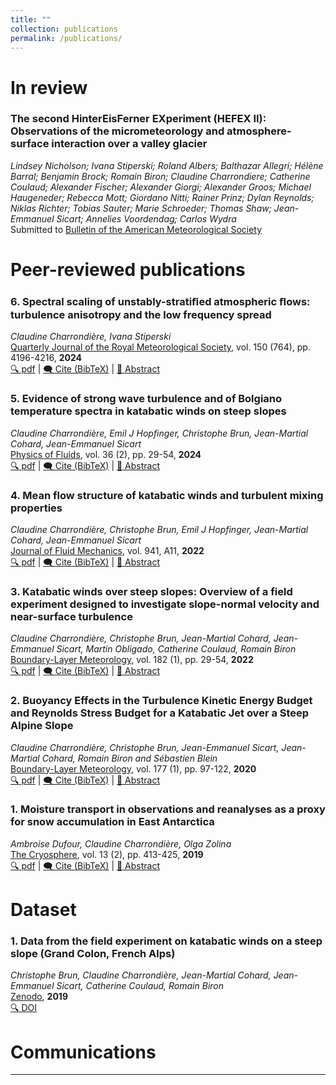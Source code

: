 ```yaml
---
title: ""
collection: publications
permalink: /publications/
---
```

# In review

### The second HinterEisFerner EXperiment (HEFEX II): Observations of the micrometeorology and atmosphere-surface interaction over a valley glacier
*Lindsey Nicholson; Ivana Stiperski; Roland Albers; Balthazar Allegri; Hélène Barral; Benjamin Brock; Romain Biron; Claudine Charrondiere; Catherine Coulaud; Alexander Fischer; Alexander Giorgi; Alexander Groos; Michael Haugeneder; Rebecca Mott; Giordano Nitti; Rainer Prinz; Dylan Reynolds; Niklas Richter; Tobias Sauter; Marie Schroeder; Thomas Shaw; Jean-Emmanuel Sicart; Annelies Voordendag; Carlos Wydra*  
Submitted to <ins>Bulletin of the American Meteorological Society</ins>

# Peer-reviewed publications

### 6. Spectral scaling of unstably-stratiﬁed atmospheric ﬂows: turbulence anisotropy and the low frequency spread
*Claudine Charrondière, Ivana Stiperski*  
<ins>Quarterly Journal of the Royal Meteorological Society</ins>, vol. 150 (764), pp. 4196-4216, **2024**  
[🔍 pdf](https://rmets.onlinelibrary.wiley.com/doi/pdfdirect/10.1002/qj.4811) | <a href="#" onclick="showBibTeX(event, 'bib6')">🗨️ Cite (BibTeX)</a> | <a href="#" onclick="showAbstract(event, 'abs6')">📄 Abstract</a>

<div id="bib6" style="display:none; position:fixed; top:20%; left:30%; width:40%; padding:20px; background:white; border:1px solid black; box-shadow: 2px 2px 10px rgba(0,0,0,0.5);">
  <strong>BibTeX Citation:</strong>
  <pre>@article{charrondiere2024spectral,
  title={Spectral scaling of unstably stratified atmospheric flows: Turbulence anisotropy and the low-frequency spread},
  author={Charrondi{\`e}re, Claudine and Stiperski, Ivana},
  journal={Quarterly Journal of the Royal Meteorological Society},
  volume={150},
  number={764},
  pages={4196--4216},
  year={2024},
  publisher={Wiley Online Library}
}
</pre>
  <button onclick="closePopup('bib6')">Close</button>
</div>

<div id="abs6" style="display:none; position:fixed; top:20%; left:30%; width:40%; padding:20px; background:white; border:1px solid black; box-shadow: 2px 2px 10px rgba(0,0,0,0.5);">
  <strong>Abstract:</strong>
  <p>The recent field measurements of katabatic winds on steep alpine slopes provide a unique database for theoretical analysis of the mean flow development and the determination of mixing properties. The theory is based on the depth-integrated momentum and heat equations and demonstrates an increase in mean velocity \(U\) with downstream distance \(x\) according to \(x^n\) \((n \leq 1/2)\). An equation for the mean wind velocity is established, expressing its dependency on the buoyancy flux, related to the heat flux to the ground, entrainment, and bottom friction. No ambient stratification, ambient wind, and constant ground surface temperature lead to \(U \sim x^{1/2}\), while constant heat flux to the ground leads to \(U \sim x^{1/3}\) and requires that the reduced gravity decreases as \(x^{-1/3}\). Stable ambient stratification \(N\) causes, in addition to small-amplitude mean flow oscillations, a decrease in reduced gravity with \(x\), in which case the assumption of constant surface heat flux along \(x\) is only an approximation. The turbulent fluxes are a function of the gradient Richardson number \(Ri\), with the ratio of turbulent diffusivity to viscosity \(K_h / K_m\) changing from nearly 1.4 to approximately 0.5 at \(Ri \approx 0.5\). A new mixing efficiency is introduced that includes turbulence kinetic energy production or consumption by along-slope turbulent buoyancy flux. It increases with \(Ri\) up to 0.25 at \(Ri \approx 0.5\) and then remains nearly constant. The measurements allowed us to determine the bottom drag coefficients and interfacial entrainment, with the ground surface heat flux being determined from the mean buoyancy flux.</p>
  <button onclick="closePopup('abs6')">Close</button>
</div>

### 5. Evidence of strong wave turbulence and of Bolgiano temperature spectra in katabatic winds on steep slopes
*Claudine Charrondière, Emil J Hopfinger, Christophe Brun, Jean-Martial Cohard, Jean-Emmanuel Sicart*  
<ins>Physics of Fluids</ins>, vol. 36 (2), pp. 29-54, **2024**  
[🔍 pdf](https://hal.science/hal-03350043/file/Charrondi%C3%A8re2022.pdf) | <a href="#" onclick="showBibTeX(event, 'bib5')">🗨️ Cite (BibTeX)</a> | <a href="#" onclick="showAbstract(event, 'abs5')">📄 Abstract</a>

<div id="bib5" style="display:none; position:fixed; top:20%; left:30%; width:40%; padding:20px; background:white; border:1px solid black; box-shadow: 2px 2px 10px rgba(0,0,0,0.5);">
  <strong>BibTeX Citation:</strong>
  <pre>@article{charrondiere2024evidence,
  title={Evidence of strong wave turbulence and of Bolgiano temperature spectra in katabatic winds on steep slopes},
  author={Charrondi{\`e}re, Claudine and Hopfinger, Emil J and Brun, Christophe and Cohard, J-M and Sicart, J-E},
  journal={Physics of Fluids},
  volume={36},
  number={2},
  year={2024},
  publisher={AIP Publishing}
}
</pre>
  <button onclick="closePopup('bib5')">Close</button>
</div>

<div id="abs5" style="display:none; position:fixed; top:20%; left:30%; width:40%; padding:20px; background:white; border:1px solid black; box-shadow: 2px 2px 10px rgba(0,0,0,0.5);">
  <strong>Abstract:</strong>
  <p>The katabatic winds on steep slopes investigated in the present study reveal a novel spectral behavior, observed in the outer part of the jet. At low wavenumbers, the one-dimensional (1D) velocity spectra show evidence of a \( k_x^{-1} \) range for the three components of the velocity vector: \( E_u(k_x) \), \( E_v(k_x) \), \( E_w(k_x) \) [as well as for the 1D temperature spectrum \( E_\theta(k_x) \propto k_x^{-1} \)]. This suggests the existence of strong wave turbulence. A necessary condition for strong wave turbulence to be manifest is that the flow direction wavenumber, \( k_\varphi \), extends to much lower values than the slope normal one, \( k_z \). This is satisfied in the present field experiment where wave energy is injected at wavenumber \( k_x = k_y = (N_a \sin \alpha) / \bar{u}_j \), while \( k_z \propto 1 / \Delta z \), with \( N_a \) the ambient stratification, \( \alpha \) the slope angle, \( \bar{u}_j \) the maximum wind velocity, and \( \Delta z \) the shear layer thickness of the jet. In the inertial range, the velocity spectra exhibit a power law \( k_x^{-5/3} \) over two decades, whereas the temperature-buoyancy spectra show evidence of a \( -7/5 \) slope in the buoyancy sub-range, followed by a \( -5/3 \) slope. The change in spectral slopes occurs at the Bolgiano scale \( L_B \) that is close to the Dougherty–Ozmidov scale \( L_OZ \). The high Reynolds number based on the Taylor micro-scale, \( Re_\lambda \sim 10^3 \), allows clear identification of the spectral laws.</p>
  <button onclick="closePopup('abs5')">Close</button>
</div>

### 4. Mean flow structure of katabatic winds and turbulent mixing properties
*Claudine Charrondière, Christophe Brun, Emil J Hopfinger, Jean-Martial Cohard, Jean-Emmanuel Sicart*  
<ins>Journal of Fluid Mechanics</ins>, vol. 941, A11, **2022**  
[🔍 pdf](https://hal.science/hal-03350043/file/Charrondi%C3%A8re2022.pdf) | <a href="#" onclick="showBibTeX(event, 'bib4')">🗨️ Cite (BibTeX)</a> | <a href="#" onclick="showAbstract(event, 'abs4')">📄 Abstract</a>

<div id="bib4" style="display:none; position:fixed; top:20%; left:30%; width:40%; padding:20px; background:white; border:1px solid black; box-shadow: 2px 2px 10px rgba(0,0,0,0.5);">
  <strong>BibTeX Citation:</strong>
  <pre>@article{charrondiere2022mean,
  title={Mean flow structure of katabatic winds and turbulent mixing properties},
  author={Charrondi{\`e}re, Claudine and Brun, Christophe and Hopfinger, Emil J and Cohard, Jean-Martial and Sicart, Jean-Emmanuel},
  journal={Journal of Fluid Mechanics},
  volume={941},
  pages={A11},
  year={2022},
  publisher={Cambridge University Press}
}
}</pre>
  <button onclick="closePopup('bib4')">Close</button>
</div>

<div id="abs4" style="display:none; position:fixed; top:20%; left:30%; width:40%; padding:20px; background:white; border:1px solid black; box-shadow: 2px 2px 10px rgba(0,0,0,0.5);">
  <strong>Abstract:</strong>
  <p></p>
  <button onclick="closePopup('abs4')">Close</button>
</div>


### 3. Katabatic winds over steep slopes: Overview of a field experiment designed to investigate slope-normal velocity and near-surface turbulence
*Claudine Charrondière, Christophe Brun, Jean-Martial Cohard, Jean-Emmanuel Sicart, Martin Obligado, Catherine Coulaud, Romain Biron*  
<ins>Boundary-Layer Meteorology</ins>, vol. 182 (1), pp. 29-54, **2022**  
[🔍 pdf](https://hal.science/hal-03350043/file/Charrondi%C3%A8re2022.pdf) | <a href="#" onclick="showBibTeX(event, 'bib3')">🗨️ Cite (BibTeX)</a> | <a href="#" onclick="showAbstract(event, 'abs3')">📄 Abstract</a>

<div id="bib3" style="display:none; position:fixed; top:20%; left:30%; width:40%; padding:20px; background:white; border:1px solid black; box-shadow: 2px 2px 10px rgba(0,0,0,0.5);">
  <strong>BibTeX Citation:</strong>
  <pre>@article{charrondiere2022katabatic,
  title={Katabatic winds over steep slopes: Overview of a field experiment designed to investigate slope-normal velocity and near-surface turbulence},
  author={Charrondi{\`e}re, Claudine and Brun, Christophe and Cohard, Jean-Martial and Sicart, Jean-Emmanuel and Obligado, Martin and Biron, Romain and Coulaud, Catherine and Guyard, H{\'e}l{\`e}ne},
  journal={Boundary-Layer Meteorology},
  volume={182},
  number={1},
  pages={29--54},
  year={2022},
  publisher={Springer}
}</pre>
  <button onclick="closePopup('bib3')">Close</button>
</div>

<div id="abs3" style="display:none; position:fixed; top:20%; left:30%; width:40%; padding:20px; background:white; border:1px solid black; box-shadow: 2px 2px 10px rgba(0,0,0,0.5);">
  <strong>Abstract:</strong>
  <p>We describe a new field campaign over a steep, snowy 30-degree alpine slope, designed to investigate three recurrent issues in experimental studies of steep-slope katabatic winds. (1) Entrainment is known to be present in katabatic jets and has been estimated at the interface between the jet and the boundary layer above it. However, to our knowledge, the slope-normal velocity component has never been measured in the katabatic jet. (2) It is hard to accurately measure turbulence in the first tens of centimeters above the surface using standard sonic anemometry due to the filtering effect of the long instrument path. The present field experiment used a three-dimensional multi-hole pitot-type probe with a high sampling frequency (1250 Hz) that was positioned as close to the surface as 3 cm. It provides three-dimensional mean velocity and Reynolds stress tensor from which dissipation can be estimated, as well as spectra for the turbulent quantities. Energy spectra reveal a well-developed inertial range and capture the inertial scales and some of the dissipative scales. (3) Measuring turbulence on a mast usually provides information about mean and turbulent quantities at certain discrete heights because the sensors are sparsely located inside the jet. We present the first measurements of well-developed katabatic flows where the full wind-speed and temperature profiles acquired, from tethered balloon are available at the location of the measurement mast, which comprises three-dimensional anemometry and thermometry.</p>
  <button onclick="closePopup('abs3')">Close</button>
</div>

### 2. Buoyancy Effects in the Turbulence Kinetic Energy Budget and Reynolds Stress Budget for a Katabatic Jet over a Steep Alpine Slope
*Claudine Charrondière, Christophe Brun, Jean-Emmanuel Sicart, Jean-Martial Cohard, Romain Biron and Sébastien Blein*  
<ins>Boundary-Layer Meteorology</ins>, vol. 177 (1), pp. 97-122, **2020**  
[🔍 pdf](https://hal.science/hal-03124731/document) | <a href="#" onclick="showBibTeX(event, 'bib2')">🗨️ Cite (BibTeX)</a> | <a href="#" onclick="showAbstract(event, 'abs2')">📄 Abstract</a>

<div id="bib2" style="display:none; position:fixed; top:20%; left:30%; width:40%; padding:20px; background:white; border:1px solid black; box-shadow: 2px 2px 10px rgba(0,0,0,0.5);">
  <strong>BibTeX Citation:</strong>
  <pre>@article{charrondiere2020buoyancy,
  title={Buoyancy effects in the turbulence kinetic energy budget and Reynolds stress budget for a katabatic jet over a steep alpine slope},
  author={Charrondi{\`e}re, Claudine and Brun, Christophe and Sicart, Jean-Emmanuel and Cohard, Jean-Martial and Biron, Romain and Blein, S{\'e}bastien},
  journal={Boundary-Layer Meteorology},
  volume={177},
  number={1},
  pages={97--122},
  year={2020},
  publisher={Springer}
}</pre>
  <button onclick="closePopup('bib2')">Close</button>
</div>

<div id="abs2" style="display:none; position:fixed; top:20%; left:30%; width:40%; padding:20px; background:white; border:1px solid black; box-shadow: 2px 2px 10px rgba(0,0,0,0.5);">
  <strong>Abstract:</strong>
  <p>Katabatic winds are very frequent but poorly understood or simulated over steep slopes. This study focuses on a katabatic jet above a steep alpine slope. We assess the buoyancy terms in both the turbulence kinetic energy (TKE) and the Reynolds shear-stress budget equations. We specifically focus on the contribution of the slope-normal and along-slope turbulent sensible heat fluxes to these terms. Four levels of measurements below and above the maximum wind-speed height enable analysis of the buoyancy effect along the vertical profile as follow: (i) buoyancy tends to destroy TKE, as expected in stable conditions, and the turbulent momentum flux in the inner-layer region of the jet below the maximum wind-speed height z j ; (ii) results also suggest buoyancy contributes to the production of TKE in the outer-layer shear region of the jet (well above z j ) while consumption of the turbulent momentum flux is observed in the same region; (iii) In the region around the maximum wind speed where mechanical shear production is marginal, buoyancy tends to destroy TKE and our results suggest it tends to increase the momentum flux. The present study also provides an analytical condition for the limit between production and consumption of the turbulent momentum flux due to buoyancy as a function of the slope angle, similar to the condition already proposed for TKE. We reintroduce the stress Richardson number, which is the equivalent of the flux Richardson number for the Reynolds shear-stress budget. We point out that the flux Richardson number and the stress Richardson number are complementary stability parameters for characterizing the katabatic flow apart from the region around the maximum wind-speed height.</p>
  <button onclick="closePopup('abs2')">Close</button>
</div>

### 1. Moisture transport in observations and reanalyses as a proxy for snow accumulation in East Antarctica  
*Ambroise Dufour, Claudine Charrondière, Olga Zolina*  
<ins>The Cryosphere</ins>, vol. 13 (2), pp. 413-425, **2019**  
[🔍 pdf](https://tc.copernicus.org/articles/13/413/2019/) | <a href="#" onclick="showBibTeX(event, 'bib1')">🗨️ Cite (BibTeX)</a> | <a href="#" onclick="showAbstract(event, 'abs1')">📄 Abstract</a>

<div id="bib1" style="display:none; position:fixed; top:20%; left:30%; width:40%; padding:20px; background:white; border:1px solid black; box-shadow: 2px 2px 10px rgba(0,0,0,0.5);">
  <strong>BibTeX Citation:</strong>
  <pre>@article{Dufour2019,
  author = {Dufour, Ambroise and Charrondière, Claudine and Zolina, Olga},
  title = {Moisture transport in observations and reanalyses as a proxy for snow accumulation in East Antarctica},
  journal = {The Cryosphere},
  volume = {13},
  number = {2},
  pages = {413--425},
  year = {2019}
  }</pre>
  <button onclick="closePopup('bib1')">Close</button>
</div>

<div id="abs1" style="display:none; position:fixed; top:20%; left:30%; width:40%; padding:20px; background:white; border:1px solid black; box-shadow: 2px 2px 10px rgba(0,0,0,0.5);">
  <strong>Abstract:</strong>
  <p>Atmospheric moisture convergence on ice sheets provides an estimate of snow accumulation, which is critical to quantifying sea-level changes. In the case of East Antarctica, we computed moisture transport from 1980 to 2016 in five reanalyses and in radiosonde observations. Moisture convergence in reanalyses is more consistent than net precipitation but still ranges from 72 to 96 mm&middot;yr&minus;1 in the four most recent reanalyses, ERA-Interim, NCEP CFSR, JRA 55 and MERRA 2. The representation of long-term variability in reanalyses is also inconsistent, which justified resorting to observations. Moisture fluxes are measured on a daily basis via radiosondes launched from a network of stations surrounding East Antarctica. Observations agree with reanalyses on the major role of extreme advection events and transient eddy fluxes. Although assimilated, the observations reveal processes that reanalyses cannot model, some due to a lack of horizontal and vertical resolution, especially the oldest, NCEP DOE R2. Additionally, the observational time series are not affected by new satellite data unlike the reanalyses. We formed pan-continental estimates of convergence by aggregating anomalies from all available stations. We found statistically significant trends neither in moisture convergence nor in precipitable water.</p>
  <button onclick="closePopup('abs1')">Close</button>
</div>

# Dataset

### 1. Data from the field experiment on katabatic winds on a steep slope (Grand Colon, French Alps)
*Christophe Brun, Claudine Charrondière, Jean-Martial Cohard, Jean-Emmanuel Sicart, Catherine Coulaud, Romain Biron*  
<ins>Zenodo</ins>, **2019**  
[🔍 DOI](10.5281/zenodo.6546701)

# Communications 


<script>
function showBibTeX(event, id) {
  event = event || window.event;
  event.preventDefault();
  document.querySelector(`#${id}`).style.display = 'block';
}

function showAbstract(event, id) {
  event = event || window.event;
  event.preventDefault();
  document.querySelector(`#${id}`).style.display = 'block';
}

function closePopup(id) {
  document.querySelector(`#${id}`).style.display = 'none';
}
</script>














---
